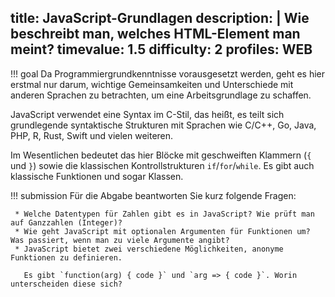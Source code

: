 title: JavaScript-Grundlagen
description: |
  Wie beschreibt man, welches HTML-Element man meint?
timevalue: 1.5
difficulty: 2
profiles: WEB
---
!!! goal
    Da Programmiergrundkenntnisse vorausgesetzt werden, geht es hier erstmal nur darum,
    wichtige Gemeinsamkeiten und Unterschiede mit anderen Sprachen zu betrachten, um eine
    Arbeitsgrundlage zu schaffen.
    
JavaScript verwendet eine Syntax im C-Stil, das heißt, es teilt sich grundlegende syntaktische
Strukturen mit Sprachen wie C/C++, Go, Java, PHP, R, Rust, Swift und vielen weiteren.

Im Wesentlichen bedeutet das hier Blöcke mit geschweiften Klammern (`{` und `}`) sowie
die klassischen Kontrollstrukturen `if`/`for`/`while`. Es gibt auch klassische Funktionen
und sogar Klassen.

!!! submission
    Für die Abgabe beantworten Sie kurz folgende Fragen:

     * Welche Datentypen für Zahlen gibt es in JavaScript? Wie prüft man auf Ganzzahlen (Integer)?
     * Wie geht JavaScript mit optionalen Argumenten für Funktionen um? Was passiert, wenn man zu viele Argumente angibt?
     * JavaScript bietet zwei verschiedene Möglichkeiten, anonyme Funktionen zu definieren.
      
       Es gibt `function(arg) { code }` und `arg => { code }`. Worin unterscheiden diese sich?
